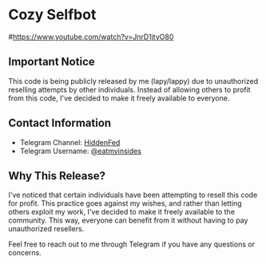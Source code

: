 # Cozy Selfbot
#https://www.youtube.com/watch?v=JnrD1jtyO80

## Important Notice
This code is being publicly released by me (lapy/lappy) due to unauthorized reselling attempts by other individuals. Instead of allowing others to profit from this code, I've decided to make it freely available to everyone.

## Contact Information
- Telegram Channel: [HiddenFed](https://t.me/hiddenfed)
- Telegram Username: [@eatmyinsides](https://t.me/eatmyinsides)

## Why This Release?
I've noticed that certain individuals have been attempting to resell this code for profit. This practice goes against my wishes, and rather than letting others exploit my work, I've decided to make it freely available to the community. This way, everyone can benefit from it without having to pay unauthorized resellers.

Feel free to reach out to me through Telegram if you have any questions or concerns.
